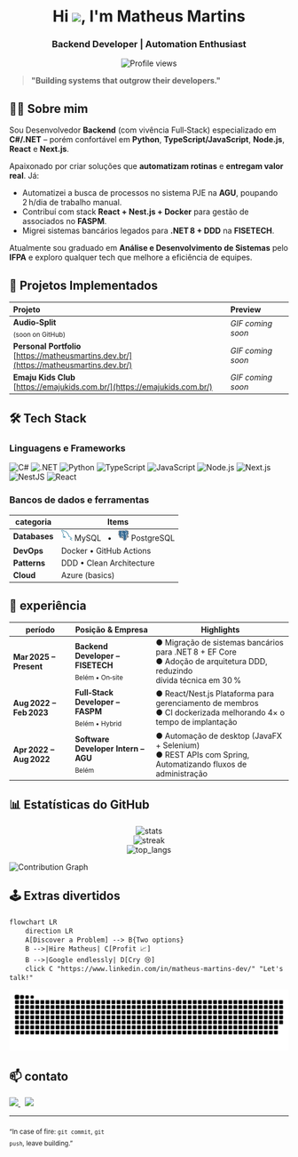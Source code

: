 <!-- Profile header -->

<h1 align="center">Hi <img src="https://raw.githubusercontent.com/ParthJohri/ParthJohri/readME/icons/Hi.gif" width="28">, I'm Matheus Martins</h1>
<h3 align="center">Backend Developer | Automation Enthusiast</h3>

<p align="center">
  <img src="https://komarev.com/ghpvc/?username=AspMartins999&style=for-the-badge&color=blueviolet" alt="Profile views"/>
</p>

> **"Building systems that outgrow their developers."**

<!-- ABOUT -->

## 🧑‍💻 Sobre mim

Sou Desenvolvedor **Backend** (com vivência Full‑Stack) especializado em **C#/.NET** – porém confortável em **Python**, **TypeScript/JavaScript**, **Node.js**, **React** e **Next.js**.

Apaixonado por criar soluções que **automatizam rotinas** e **entregam valor real**. Já:

* Automatizei a busca de processos no sistema PJE na **AGU**, poupando 2 h/dia de trabalho manual.
* Contribuí com stack **React + Nest.js + Docker** para gestão de associados no **FASPM**.
* Migrei sistemas bancários legados para **.NET 8 + DDD** na **FISETECH**.

Atualmente sou graduado em **Análise e Desenvolvimento de Sistemas** pelo **IFPA** e exploro qualquer tech que melhore a eficiência de equipes.

<!-- TAG LINE OPTIONS (to switch, just uncomment) -->

<!-- **"Turning complexity into clean, self‑healing APIs."** -->

<!-- **"Code once, automate forever."** -->

<!-- **"Let the servers do the boring part."** -->

<!-- **"From concept to container to cloud."** -->

<!-- PROJECTS -->

## 🚀 Projetos Implementados

| Projeto                                                                                      | Preview           |
| :------------------------------------------------------------------------------------------- | :---------------- |
| **Audio‑Split** <br><sub>(soon on GitHub)</sub>                                              | *GIF coming soon* |
| **Personal Portfolio** <br> [https://matheusmartins.dev.br/](https://matheusmartins.dev.br/) | *GIF coming soon* |
| **Emaju Kids Club** <br> [https://emajukids.com.br/](https://emajukids.com.br/)              | *GIF coming soon* |

<!-- TECH STACK -->

## 🛠 Tech Stack

### Linguagens e Frameworks

![C#](https://img.shields.io/badge/C%23-239120?style=for-the-badge\&logo=csharp\&logoColor=white)
![.NET](https://img.shields.io/badge/.NET-512BD4?style=for-the-badge\&logo=dotnet\&logoColor=white)
![Python](https://img.shields.io/badge/Python-3670A0?style=for-the-badge\&logo=python\&logoColor=ffdd54)
![TypeScript](https://img.shields.io/badge/TypeScript-007ACC?style=for-the-badge\&logo=typescript\&logoColor=white)
![JavaScript](https://img.shields.io/badge/JavaScript-323330?style=for-the-badge\&logo=javascript\&logoColor=F7DF1E)
![Node.js](https://img.shields.io/badge/Node.js-303030?style=for-the-badge\&logo=node.js\&logoColor=8cc84b)
![Next.js](https://img.shields.io/badge/Next.js-000?style=for-the-badge\&logo=next.js\&logoColor=white)
![NestJS](https://img.shields.io/badge/NestJS-E0234E?style=for-the-badge\&logo=nestjs\&logoColor=white)
![React](https://img.shields.io/badge/React-20232A?style=for-the-badge\&logo=react\&logoColor=61DAFB)

### Bancos de dados e ferramentas

| categoria     | Items                                                                                                                                                                                                                                                              |
| ------------- | ------------------------------------------------------------------------------------------------------------------------------------------------------------------------------------------------------------------------------------------------------------------ |
| **Databases** | <img height="20" src="https://raw.githubusercontent.com/devicons/devicon/master/icons/mysql/mysql-original.svg"> MySQL   •   <img height="20" src="https://raw.githubusercontent.com/devicons/devicon/master/icons/postgresql/postgresql-original.svg"> PostgreSQL |
| **DevOps**    | Docker • GitHub Actions                                                                                                                                                                                                                                            |
| **Patterns**  | DDD • Clean Architecture                                                                                                                                                                                                                                           |
| **Cloud**     | Azure (basics)                                                                                                                                                                                                                                                     |

<!-- EXPERIENCE -->

## 💼 experiência

| período                 | Posição & Empresa                                               | Highlights                                                                                                                     |
| ----------------------- | --------------------------------------------------------------- | ------------------------------------------------------------------------------------------------------------------------------ |
| **Mar 2025 – Present**  | **Backend Developer – FISETECH** <br><sub>Belém • On‑site</sub> | ● Migração de sistemas bancários para .NET 8 + EF Core <br> ● Adoção de arquitetura DDD, reduzindo <br> dívida técnica em 30 % |
| **Aug 2022 – Feb 2023** | **Full‑Stack Developer – FASPM** <br><sub>Belém • Hybrid</sub>  | ● React/Nest.js Plataforma para gerenciamento de membros <br> ● CI dockerizada melhorando 4× o tempo de implantação            |
| **Apr 2022 – Aug 2022** | **Software Developer Intern – AGU** <br><sub>Belém</sub>        | ● Automação de desktop (JavaFX + Selenium) <br> ● REST APIs com Spring, Automatizando fluxos de administração                  |

<!-- METRICS -->

## 📊 Estatísticas do GitHub

<p align="center">
  <img src="https://github-readme-stats.vercel.app/api?username=AspMartins999&show_icons=true&theme=tokyonight&hide_border=true" alt="stats"/><br>
  <img src="https://github-readme-streak-stats.herokuapp.com/?user=AspMartins999&theme=tokyonight&hide_border=true" alt="streak"/><br>
  <img src="https://github-readme-stats.vercel.app/api/top-langs/?username=AspMartins999&layout=compact&theme=tokyonight&hide_border=true" alt="top_langs"/>
</p>

![Contribution Graph](https://github-readme-activity-graph.vercel.app/graph?username=AspMartins999\&theme=tokyo-night)

<!--START_SECTION:blog-->

<!--END_SECTION:blog-->

<!-- Dynamic PRs -->

<!-- ### ✅ Merged PRs -->

<!--Start Count Merged PRs-->

<!--Finish Count Merged PRs-->

<!--Start Merged PRs-->

<!--Finish Merged PRs-->

<!-- QUOTE -->

> <!--START_QUOTE-->  
>
> <!--END_QUOTE-->

<!-- FUN -->

## 🕹 Extras divertidos

```mermaid
flowchart LR
    direction LR
    A[Discover a Problem] --> B{Two options}
    B -->|Hire Matheus| C[Profit 📈]
    B -->|Google endlessly| D[Cry 😢]
    click C "https://www.linkedin.com/in/matheus-martins-dev/" "Let's talk!"
```

<!-- ![Jokes Card](https://readme-jokes.vercel.app/api?theme=dark) -->

<!-- SNAKE -->

<p align="center">
  <picture>
    <source media="(prefers-color-scheme: dark)" srcset="https://github.com/AspMartins999/AspMartins999/blob/output/github-contribution-grid-snake-dark.svg">
    <source media="(prefers-color-scheme: light)" srcset="https://github.com/AspMartins999/AspMartins999/blob/output/github-contribution-grid-snake.svg">
    <img alt="snake animation" src="https://github.com/AspMartins999/AspMartins999/blob/output/github-contribution-grid-snake.svg">
  </picture>
</p>

<!-- CONTACT -->

## 📫 contato

<a href="mailto:matheus.martins999.mm@gmail.com">
  <img src="https://img.shields.io/badge/Send%20me%20an%20email-239120?style=for-the-badge&logo=gmail&logoColor=white" />
</a>
&nbsp;
<a href="https://www.linkedin.com/in/matheus-martins-dev/">
  <img src="https://img.shields.io/badge/LinkedIn-0A66C2?style=for-the-badge&logo=linkedin&logoColor=white" />
</a>

---

<sub>“In case of fire: <code>git commit</code>, <code>git push</code>, leave building.”</sub>
